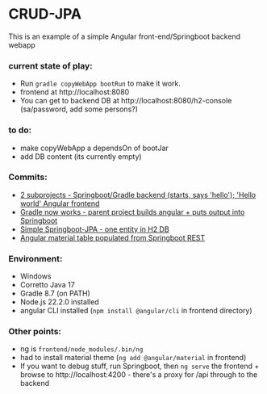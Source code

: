 # CRUD-JPA

This is an example of a simple Angular front-end/Springboot backend webapp

### current state of play:

- Run ```gradle copyWebApp bootRun``` to make it work.
- frontend at http://localhost:8080
- You can get to backend DB at http://localhost:8080/h2-console (sa/password, add some persons?)

### to do:
- make copyWebApp a dependsOn of bootJar
- add DB content (its currently empty)

### Commits:
- [2 subprojects - Springboot/Gradle backend (starts, says 'hello'); 'Hello world' Angular frontend](https://github.com/jim-reespotter/CRUD-JPA/commit/99e1e5de65ee351c6ad3ec4f06281eeac2176da0)
- [Gradle now works - parent project builds angular + puts output into Springboot](https://github.com/jim-reespotter/CRUD-JPA/commit/f9de8ad91e68e6c6aac08bfcf6d1eda95b837aa6)
- [Simple Springboot-JPA - one entity in H2 DB](https://github.com/jim-reespotter/CRUD-JPA/commit/734f4da5c9e78fba9e87d4c11f05a8a508f3092d)
- [Angular material table populated from Springboot REST](https://github.com/jim-reespotter/CRUD-JPA/commit/68583f568f1485184dae2107b9f5f963d73773ed)

### Environment:
- Windows
- Corretto Java 17
- Gradle 8.7 (on PATH)
- Node.js 22.2.0 installed
- angular CLI installed (```npm install @angular/cli``` in frontend directory)

### Other points:
- ng is ```frontend/node_modules/.bin/ng```
- had to install material theme (```ng add @angular/material``` in frontend)
- If you want to debug stuff, run Springboot, then ```ng serve``` the frontend + browse to http://localhost:4200 - there's a proxy for /api through to the backend
